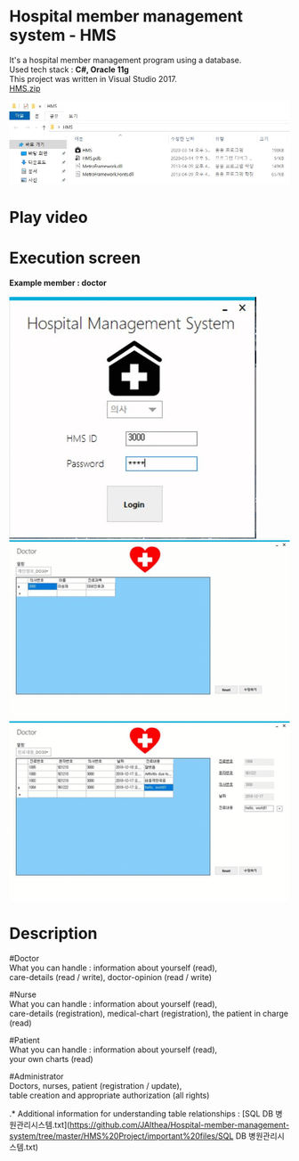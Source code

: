 # Hospital member management system - HMS
It's a hospital member management program using a database. <br>
Used tech stack : <b>C#, Oracle 11g</b> <br>
This project was written in Visual Studio 2017. <br>
[HMS.zip](HMS.zip) <br>
<div><img src="images/HMS File Info.JPG"></div>
 
# Play video


# Execution screen
<b>Example member : doctor</b> <br><br>
![alt-tag](images/doctor_gif1.gif)
![alt-tag](images/doctor_gif2.gif)
![alt-tag](images/doctor_gif3.gif)

# Description
#Doctor <br>
What you can handle : information about yourself (read), <br>
care-details (read / write), doctor-opinion (read / write) <br>

#Nurse <br>
What you can handle : information about yourself (read), <br>
care-details (registration), medical-chart (registration), the patient in charge (read) <br>

#Patient <br>
What you can handle : information about yourself (read), <br>
your own charts (read) <br>

#Administrator <br>
Doctors, nurses, patient (registration / update), <br>
table creation and appropriate authorization (all rights) <br>

.* Additional information for understanding table relationships : 
[SQL DB 병원관리시스템.txt](https://github.com/JAlthea/Hospital-member-management-system/tree/master/HMS%20Project/important%20files/SQL DB 병원관리시스템.txt)
